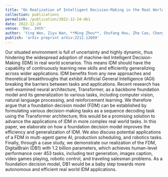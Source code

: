 ```yaml
---
title: "On Realization of Intelligent Decision-Making in the Real World: A Foundation Decision Model Perspective"
collection: publications
permalink: /publication/2022-12-24-db1
date: 2022-12-24
venue: 'Dec. 24th'
author: 'Ying Wen, Ziyu Wan, **Ming Zhou**, Shufang Hou, Zhe Cao, Chenyang Le, Jingxiao Chen, Zheng Tian, Weinan Zhang, Jun Wang'
publish: 'arXiv preprint arXiv:2212.12669'
---
```


Our situated environment is full of uncertainty and highly dynamic, thus hindering the widespread adoption of machine-led Intelligent Decision-Making (IDM) in real world scenarios. This means IDM should have the capability of continuously learning new skills and efficiently generalizing across wider applications. IDM benefits from any new approaches and theoretical breakthroughs that exhibit Artificial General Intelligence (AGI) breaking the barriers between tasks and applications. Recent research has well-examined neural architecture, Transformer, as a backbone foundation model and its generalization to various tasks, including computer vision, natural language processing, and reinforcement learning. We therefore argue that a foundation decision model (FDM) can be established by formulating various decision-making tasks as a sequence decoding task using the Transformer architecture; this would be a promising solution to advance the applications of IDM in more complex real world tasks. In this paper, we elaborate on how a foundation decision model improves the efficiency and generalization of IDM. We also discuss potential applications of a FDM in multi-agent game AI, production scheduling, and robotics tasks. Finally, through a case study, we demonstrate our realization of the FDM, DigitalBrain (DB1) with 1.2 billion parameters, which achieves human-level performance over 453 tasks, including text generation, images caption, video games playing, robotic control, and traveling salesman problems. As a foundation decision model, DB1 would be a baby step towards more autonomous and efficient real world IDM applications.
